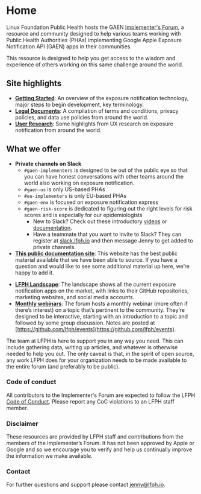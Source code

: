 # Home
Linux Foundation Public Health hosts the GAEN [Implementer's Forum](https://www.lfph.io/community/implementers-forum/), a resource and community designed to help various teams working with Public Health Authorities (PHAs) implementing Google Apple Exposure Notification API (GAEN) apps in their communities.

This resource is designed to help you get access to the wisdom and experience of others working on this same challenge around the world.

## Site highlights

* [**Getting Started**](getting-started.md): An overview of the exposure notification technology, major steps to begin development, key terminology.
* [**Legal Documents**](legal-documents.md): A compilation of terms and conditions, privacy policies, and data use policies from around the world.
* [**User Research**](user-research.md): Some highlights from UX research on exposure notification from around the world.

## What we offer

* **Private channels on Slack**
    * `#gaen-implementers` is designed to be out of the public eye so that you can have honest conversations with other teams around the world also working on exposure notification.
    * `#gaen-us` is only US-based PHAs
    * `#eu-implementers` is only EU-based PHAs
    * `#gaen-enx` is focused on exposure notification express
    * `#gaen-risk-score` is dedicated to figuring out the right levels for risk scores and is especially for our epidemiologists
        * New to Slack? Check out these introductory [videos](https://www.youtube.com/watch?v=m2JuAa6-ors&list=PLWlXaxtQ7fUb1WqLJDqJFGQsAXU7CjoGz&index=2&t=0s) or [documentation](https://slack.com/help/articles/218080037-Getting-started-for-new-members).
        * Have a teammate that you want to invite to Slack? They can register at [slack.lfph.io](https://slack.lfph.io) and then message Jenny to get added to private channels.
* [**This public documentation site**](index.md): This website has the best public material available that we have been able to source. If you have a question and would like to see some additional material up here, we’re happy to add it.
<!-- * Private GitHub repo: If you have information that you only want to share with members of the Implementer’s Forum, we can upload it to a private GitHub repo. However, please note that we can’t guarantee that the files won’t later be distributed to others. Whenever possible, we encourage information to be shared via our public documentation site instead. -->
* [**LFPH Landscape**](https://landscape.lfph.io): The landscape shows all the current exposure notification apps on the market, with links to their GitHub repositories, marketing websites, and social media accounts.
* [**Monthly webinars**](https://www.lfph.io/community/webinars/): The forum hosts a monthly webinar (more often if there’s interest) on a topic that’s pertinent to the community. They’re designed to be interactive, starting with an introduction to a topic and followed by some group discussion. Notes are posted at [https://github.com/lfph/events](https://github.com/lfph/events).

The team at LFPH is here to support you in any way you need. This can include gathering data, writing up articles, and whatever is otherwise needed to help you out. The only caveat is that, in the spirit of open source, any work LFPH does for your organization needs to be made available to the entire forum (and preferably to be public).

### Code of conduct

All contributors to the Implementer's Forum are expected to follow the LFPH [Code of Conduct](https://github.com/lfph/foundation/blob/master/code-of-conduct.md). Please report any CoC violations to an LFPH staff member.

### Disclaimer

These resources are provided by LFPH staff and contributions from the members of the Implementer’s Forum. It has not been approved by Apple or Google and so we encourage you to verify and help us continually improve the information we make available.

### Contact

For further questions and support please contact [jenny@lfph.io](mailto:jenny@lfph.io).
